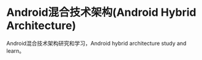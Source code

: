 # Android混合技术架构(Android Hybrid Architecture)

Android混合技术架构研究和学习，Android hybrid architecture study and learn。

